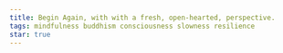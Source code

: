 ```yaml
---
title: Begin Again, with with a fresh, open-hearted, perspective.
tags: mindfulness buddhism consciousness slowness resilience
star: true
---
```

